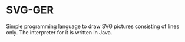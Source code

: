 # SVG-GER
Simple programming language to draw SVG pictures consisting of lines only. The interpreter for it is written in Java.
